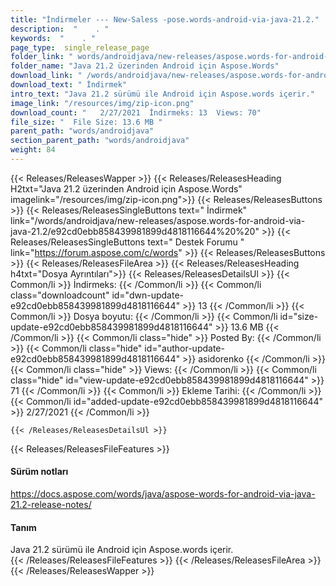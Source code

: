 ```yaml
---
title: "İndirmeler --- New-Saless -pose.words-android-via-java-21.2." 
description:  "    . " 
keywords:  "    . " 
page_type:  single_release_page
folder_link: " words/androidjava/new-releases/aspose.words-for-android-via-java-21.2/"
folder_name: "Java 21.2 üzerinden Android için Aspose.Words"
download_link: " /words/androidjava/new-releases/aspose.words-for-android-via-java-21.2/e92cd0ebb858439981899d4818116644"
download_text: " İndirmek"
intro_text: "Java 21.2 sürümü ile Android için Aspose.words içerir."
image_link: "/resources/img/zip-icon.png"
download_count: "   2/27/2021  İndirmeks: 13  Views: 70"
file_size: "  File Size: 13.6 MB "
parent_path: "words/androidjava"
section_parent_path: "words/androidjava"
weight: 84
---
```


{{< Releases/ReleasesWapper >}}
  {{< Releases/ReleasesHeading H2txt="Java 21.2 üzerinden Android için Aspose.Words" imagelink="/resources/img/zip-icon.png">}}
  {{< Releases/ReleasesButtons >}}
    {{< Releases/ReleasesSingleButtons text=" İndirmek" link="/words/androidjava/new-releases/aspose.words-for-android-via-java-21.2/e92cd0ebb858439981899d4818116644%20%20" >}}
    {{< Releases/ReleasesSingleButtons text=" Destek Forumu " link="https://forum.aspose.com/c/words" >}}
  {{< Releases/ReleasesButtons >}}
  {{< Releases/ReleasesFileArea >}}
    {{< Releases/ReleasesHeading h4txt="Dosya Ayrıntıları">}}
    {{< Releases/ReleasesDetailsUl >}}
            {{< Common/li  >}} İndirmeks: {{< /Common/li >}} 
      {{< Common/li class="downloadcount" id="dwn-update-e92cd0ebb858439981899d4818116644" >}} 13 {{< /Common/li >}} 
      {{< Common/li  >}} Dosya boyutu: {{< /Common/li >}} 
      {{< Common/li id="size-update-e92cd0ebb858439981899d4818116644" >}} 13.6 MB {{< /Common/li >}} 
      {{< Common/li  class="hide" >}} Posted By: {{< /Common/li >}} 
      {{< Common/li class="hide" id="author-update-e92cd0ebb858439981899d4818116644" >}} asidorenko {{< /Common/li >}} 
      {{< Common/li class="hide"  >}} Views: {{< /Common/li >}} 
      {{< Common/li class="hide" id="view-update-e92cd0ebb858439981899d4818116644" >}} 71 {{< /Common/li >}} 
      {{< Common/li  >}} Ekleme Tarihi: {{< /Common/li >}} 
      {{< Common/li id="added-update-e92cd0ebb858439981899d4818116644" >}} 2/27/2021 {{< /Common/li >}} 

    {{< /Releases/ReleasesDetailsUl >}}

  {{< Releases/ReleasesFileFeatures >}}
      <h4>Sürüm notları</h4><div><a href="https://docs.aspose.com/words/java/aspose-words-for-android-via-java-21.2-release-notes/">https://docs.aspose.com/words/java/aspose-words-for-android-via-java-21.2-release-notes/</a></div><h4>Tanım</h4><div class="HTMLDescription">Java 21.2 sürümü ile Android için Aspose.words içerir.</div>
  {{< /Releases/ReleasesFileFeatures >}}
 {{< /Releases/ReleasesFileArea >}}
{{< /Releases/ReleasesWapper >}}


